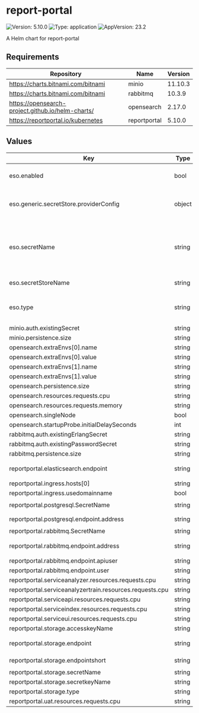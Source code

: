# report-portal

![Version: 5.10.0](https://img.shields.io/badge/Version-5.10.0-informational?style=flat-square) ![Type: application](https://img.shields.io/badge/Type-application-informational?style=flat-square) ![AppVersion: 23.2](https://img.shields.io/badge/AppVersion-23.2-informational?style=flat-square)

A Helm chart for report-portal

## Requirements

| Repository | Name | Version |
|------------|------|---------|
| https://charts.bitnami.com/bitnami | minio | 11.10.3 |
| https://charts.bitnami.com/bitnami | rabbitmq | 10.3.9 |
| https://opensearch-project.github.io/helm-charts/ | opensearch | 2.17.0 |
| https://reportportal.io/kubernetes | reportportal | 5.10.0 |

## Values

| Key | Type | Default | Description |
|-----|------|---------|-------------|
| eso.enabled | bool | `true` | Install components of the ESO. |
| eso.generic.secretStore.providerConfig | object | `{}` | Defines SecretStore provider configuration. |
| eso.secretName | string | `"/edp/eks/addons/reportportal"` | Value name in AWS ParameterStore, AWS SecretsManager or other Secret Store. |
| eso.secretStoreName | string | `"aws-parameterstore"` | Defines Secret Store name. |
| eso.type | string | `"aws"` | Defines provider type. One of `aws` or `generic`. |
| minio.auth.existingSecret | string | `"reportportal-minio-creds"` |  |
| minio.persistence.size | string | `"1Gi"` |  |
| opensearch.extraEnvs[0].name | string | `"DISABLE_INSTALL_DEMO_CONFIG"` |  |
| opensearch.extraEnvs[0].value | string | `"true"` |  |
| opensearch.extraEnvs[1].name | string | `"DISABLE_SECURITY_PLUGIN"` |  |
| opensearch.extraEnvs[1].value | string | `"true"` |  |
| opensearch.persistence.size | string | `"3Gi"` |  |
| opensearch.resources.requests.cpu | string | `"100m"` |  |
| opensearch.resources.requests.memory | string | `"2Gi"` |  |
| opensearch.singleNode | bool | `true` |  |
| opensearch.startupProbe.initialDelaySeconds | int | `45` |  |
| rabbitmq.auth.existingErlangSecret | string | `"reportportal-rabbitmq-creds"` |  |
| rabbitmq.auth.existingPasswordSecret | string | `"reportportal-rabbitmq-creds"` |  |
| rabbitmq.persistence.size | string | `"1Gi"` |  |
| reportportal.elasticsearch.endpoint | string | `"opensearch-cluster-master.report-portal.svc.cluster.local:9200"` |  |
| reportportal.ingress.hosts[0] | string | `"report-portal.example.com"` |  |
| reportportal.ingress.usedomainname | bool | `true` |  |
| reportportal.postgresql.SecretName | string | `"reportportal-postgresql-creds"` |  |
| reportportal.postgresql.endpoint.address | string | `"postgresql-primary.report-portal.svc.cluster.local"` |  |
| reportportal.rabbitmq.SecretName | string | `"reportportal-rabbitmq-creds"` |  |
| reportportal.rabbitmq.endpoint.address | string | `"report-portal-rabbitmq.report-portal.svc.cluster.local"` |  |
| reportportal.rabbitmq.endpoint.apiuser | string | `"user"` |  |
| reportportal.rabbitmq.endpoint.user | string | `"user"` |  |
| reportportal.serviceanalyzer.resources.requests.cpu | string | `"50m"` |  |
| reportportal.serviceanalyzertrain.resources.requests.cpu | string | `"50m"` |  |
| reportportal.serviceapi.resources.requests.cpu | string | `"50m"` |  |
| reportportal.serviceindex.resources.requests.cpu | string | `"50m"` |  |
| reportportal.serviceui.resources.requests.cpu | string | `"50m"` |  |
| reportportal.storage.accesskeyName | string | `"root-user"` |  |
| reportportal.storage.endpoint | string | `"http://report-portal-minio.report-portal.svc.cluster.local:9000"` |  |
| reportportal.storage.endpointshort | string | `"report-portal-minio.report-portal.svc.cluster.local:9000"` |  |
| reportportal.storage.secretName | string | `"reportportal-minio-creds"` |  |
| reportportal.storage.secretkeyName | string | `"root-password"` |  |
| reportportal.storage.type | string | `"minio"` |  |
| reportportal.uat.resources.requests.cpu | string | `"50m"` |  |

